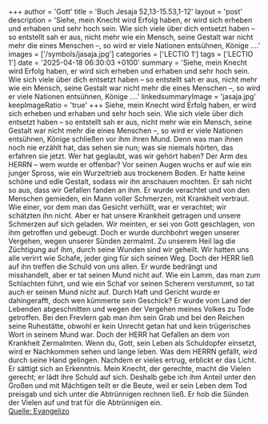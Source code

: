 +++
author = 'Gott'
title = 'Buch Jesaja 52,13-15.53,1-12'
layout = 'post'
description = 'Siehe, mein Knecht wird Erfolg haben, er wird sich erheben und erhaben und sehr hoch sein. Wie sich viele über dich entsetzt haben – so entstellt sah er aus, nicht mehr wie ein Mensch, seine Gestalt war nicht mehr die eines Menschen –, so wird er viele Nationen entsühnen, Könige ....'
images = ['/symbols/jasaja.jpg']
categories = ['LECTIO 1']
tags = ['LECTIO 1']
date = '2025-04-18 06:30:03 +0100'
summary = 'Siehe, mein Knecht wird Erfolg haben, er wird sich erheben und erhaben und sehr hoch sein. Wie sich viele über dich entsetzt haben – so entstellt sah er aus, nicht mehr wie ein Mensch, seine Gestalt war nicht mehr die eines Menschen –, so wird er viele Nationen entsühnen, Könige ....'
linkedsummaryImage = 'jasaja.jpg'
keepImageRatio = 'true'
+++
Siehe, mein Knecht wird Erfolg haben, er wird sich erheben und erhaben und sehr hoch sein.
Wie sich viele über dich entsetzt haben – so entstellt sah er aus, nicht mehr wie ein Mensch, seine Gestalt war nicht mehr die eines Menschen –,
so wird er viele Nationen entsühnen, Könige schließen vor ihm ihren Mund.<!--more--> Denn was man ihnen noch nie erzählt hat, das sehen sie nun; was sie niemals hörten, das erfahren sie jetzt.
Wer hat geglaubt, was wir gehört haben? Der Arm des HERRN – wem wurde er offenbar?
Vor seinen Augen wuchs er auf wie ein junger Spross, wie ein Wurzeltrieb aus trockenem Boden. Er hatte keine schöne und edle Gestalt, sodass wir ihn anschauen mochten. Er sah nicht so aus, dass wir Gefallen fanden an ihm.
Er wurde verachtet und von den Menschen gemieden, ein Mann voller Schmerzen, mit Krankheit vertraut. Wie einer, vor dem man das Gesicht verhüllt, war er verachtet; wir schätzten ihn nicht.
Aber er hat unsere Krankheit getragen und unsere Schmerzen auf sich geladen. Wir meinten, er sei von Gott geschlagen, von ihm getroffen und gebeugt.
Doch er wurde durchbohrt wegen unserer Vergehen, wegen unserer Sünden zermalmt. Zu unserem Heil lag die Züchtigung auf ihm, durch seine Wunden sind wir geheilt.
Wir hatten uns alle verirrt wie Schafe, jeder ging für sich seinen Weg. Doch der HERR ließ auf ihn treffen die Schuld von uns allen.
Er wurde bedrängt und misshandelt, aber er tat seinen Mund nicht auf. Wie ein Lamm, das man zum Schlachten führt, und wie ein Schaf vor seinen Scherern verstummt, so tat auch er seinen Mund nicht auf.
Durch Haft und Gericht wurde er dahingerafft, doch wen kümmerte sein Geschick? Er wurde vom Land der Lebenden abgeschnitten und wegen der Vergehen meines Volkes zu Tode getroffen.
Bei den Frevlern gab man ihm sein Grab und bei den Reichen seine Ruhestätte, obwohl er kein Unrecht getan hat und kein trügerisches Wort in seinem Mund war.
Doch der HERR hat Gefallen an dem von Krankheit Zermalmten. Wenn du, Gott, sein Leben als Schuldopfer einsetzt, wird er Nachkommen sehen und lange leben. Was dem HERRN gefällt, wird durch seine Hand gelingen.
Nachdem er vieles ertrug, erblickt er das Licht. Er sättigt sich an Erkenntnis. Mein Knecht, der gerechte, macht die Vielen gerecht; er lädt ihre Schuld auf sich.
Deshalb gebe ich ihm Anteil unter den Großen und mit Mächtigen teilt er die Beute, weil er sein Leben dem Tod preisgab und sich unter die Abtrünnigen rechnen ließ. Er hob die Sünden der Vielen auf und trat für die Abtrünnigen ein.<br> [Quelle: Evangelizo](https://evangeliumtagfuertag.org/DE/gospel)